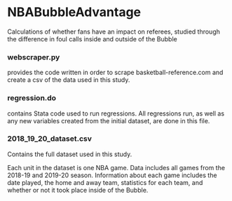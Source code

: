 # NBABubbleAdvantage
Calculations of whether fans have an impact on referees, studied through the difference in foul calls inside and outside of the Bubble

### webscraper.py 

  provides the code written in order to scrape basketball-reference.com and create a csv of the data used in this study.

### regression.do

  contains Stata code used to run regressions. All regressions run, as well as any new variables created from the initial dataset, are done in this file.

### 2018_19_20_dataset.csv 

  Contains the full dataset used in this study. 
  
  Each unit in the dataset is one NBA game. Data includes all games from the 2018-19 and 2019-20 season. Information about each game includes the date played, the home and away team, statistics for each team, and whether or not it took place inside of the Bubble. 
